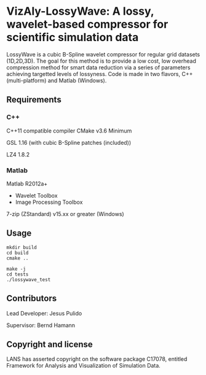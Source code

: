 # VizAly-LossyWave: A lossy, wavelet-based compressor for scientific simulation data

LossyWave is a cubic B-Spline wavelet compressor for regular grid datasets (1D,2D,3D). The goal for this method is to provide a low cost, low overhead compression method for smart data reduction via a series of parameters achieving targetted levels of lossyness. Code is made in two flavors, C++ (multi-platform) and Matlab (Windows).

## Requirements

### C++
C++11 compatible compiler
CMake v3.6 Minimum

GSL 1.16 (with cubic B-Spline patches (included))

LZ4 1.8.2

### Matlab
Matlab R2012a+
- Wavelet Toolbox
- Image Processing Toolbox

7-zip (ZStandard) v15.xx or greater (Windows)

## Usage
```
mkdir build
cd build
cmake ..

make -j
cd tests
./lossywave_test
```
## Contributors

Lead Developer: Jesus Pulido

Supervisor: Bernd Hamann

## Copyright and license
LANS has asserted copyright on the software package C17078, entitled Framework for Analysis and Visualization of Simulation Data.

